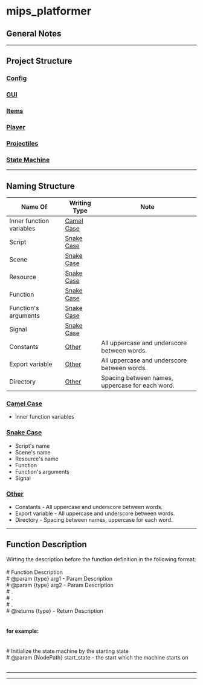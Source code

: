 # mips_platformer
 
General Notes
-------------
***

Project Structure
-----------------

### <u>Config</u>

### <u>GUI</u>

### <u>Items</u>

### <u>Player</u>

### <u>Projectiles</u>

### <u>State Machine</u>
***

Naming Structure
----------------

| Name Of | Writing Type | Note |
|---|---|---|
| Inner function variables  | [Camel Case](#camel_case) |   |
| Script | [Snake Case](#snake_case) |   |
| Scene | [Snake Case](#snake_case) |   |
| Resource | [Snake Case](#snake_case) |   |
| Function | [Snake Case](#snake_case) |   |
| Function's arguments | [Snake Case](#snake_case) |   |
| Signal | [Snake Case](#snake_case) |   |
| Constants | [Other](#other) | All uppercase and underscore between words. |
| Export variable | [Other](#other) | All uppercase and underscore between words. |
| Directory | [Other](#other) | Spacing between names, uppercase for each word. |

### <a name="camel_case"><u>Camel Case</u></a>
* Inner function variables 


### <a name="snake_case"><u>Snake Case</u></a>
* Script's name
* Scene's name
* Resource's name
* Function
* Function's arguments
* Signal


### <a name="other"><u>Other</u></a>
* Constants - All uppercase and underscore between words.
* Export variable - All uppercase and underscore between words.
* Directory - Spacing between names, uppercase for each word.

***

Function Description
--------------------
Wirting the description before the function definition in the following format:<br/>
<br/>
\# Function Description<br/>
\# @param {type} arg1 - Param Description<br/>
\# @param {type} arg2 - Param Description<br/>
\# .<br/>
\# .<br/>
\# .<br/>
\# @returns {type} - Return Description<br/>
<br/>

#### for example:
<br/>
# Initialize the state machine by the starting state<br/>
# @param {NodePath} start_state - the start which the machine starts on<br/>
<br/>

***

***